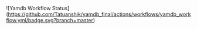 ![Yamdb Workflow Status] (https://github.com/Tatuanshik/yamdb_final/actions/workflows/yamdb_workflow.yml/badge.svg?branch=master)
